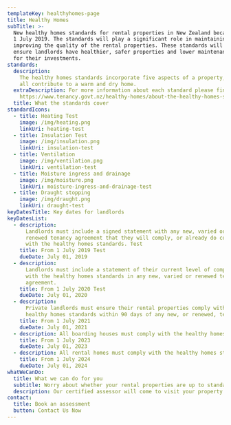 ```yaml
---
templateKey: healthyhomes-page
title: Healthy Homes
subTitle: >-
  New healthy homes standards for rental properties in New Zealand became law on
  1 July 2019. The standards will play a significant role in maintaining and
  improving the quality of the rental properties. These standards will help
  ensure landlords have healthier, safer properties and lower maintenance costs
  for their investments.
standards:
  description:
    The healthy homes standards incorporate five aspects of a property, which
    all contribute to a warm and dry home.
  extraDescription: For more information about each standard please find here -
    https://www.tenancy.govt.nz/healthy-homes/about-the-healthy-homes-standards/
  title: What the standards cover
standardIcons:
  - title: Heating Test
    image: /img/heating.png
    linkUri: heating-test
  - title: Insulation Test
    image: /img/insulation.png
    linkUri: insulation-test
  - title: Ventilation
    image: /img/ventilation.png
    linkUri: ventilation-test
  - title: Moisture ingress and drainage
    image: /img/moisture.png
    linkUri: moisture-ingress-and-drainage-test
  - title: Draught stopping
    image: /img/draught.png
    linkUri: draught-test
keyDatesTitle: Key dates for landlords
keyDatesList:
  - description:
      Landlords must include a signed statement with any new, varied or
      renewed tenancy agreement that they will comply, or already do comply,
      with the healthy homes standards. Test
    title: From 1 July 2019 Test
    dueDate: July 01, 2019
  - description:
      Landlords must include a statement of their current level of compliance
      with the healthy homes standards in any new, varied or renewed tenancy
      agreement.
    title: From 1 July 2020 Test
    dueDate: July 01, 2020
  - description:
      Private landlords must ensure their rental properties comply with the
      healthy homes standards within 90 days of any new, or renewed, tenancy.
    title: From 1 July 2021
    dueDate: July 01, 2021
  - description: All boarding houses must comply with the healthy homes standards.
    title: From 1 July 2023
    dueDate: July 01, 2023
  - description: All rental homes must comply with the healthy homes standards.
    title: From 1 July 2024
    dueDate: July 01, 2024
whatWeCanDo:
  title: What we can do for you
  subtitle: Worry about whether your rental properties are up to standards? Let us find out for you.
  description: Our certified assessor will come to visit your property and do a comprehensive inspection. We will issue you the certificate if your property meets all the requirements. If there are some aspects that do not comply with the standards, we will let you know what they are and can also help you to improve, repair or replace if needed. A certificate is then issued once all problems are fixed.
contact:
  title: Book an assessment
  button: Contact Us Now
---
```


